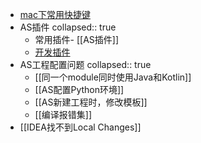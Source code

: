 - [mac下常用快捷键](https://www.jianshu.com/p/5ce3fcce690a)
- AS插件
  collapsed:: true
	- 常用插件- [[AS插件]]
	- [开发插件](https://developer.aliyun.com/article/1113455)
- AS工程配置问题
  collapsed:: true
	- [[同一个module同时使用Java和Kotlin]]
	- [[AS配置Python环境]]
	- [[AS新建工程时，修改模板]]
	- [[编译报错集]]
- [[IDEA找不到Local Changes]]
